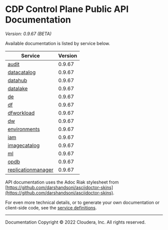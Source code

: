 # CDP Control Plane Public API Documentation

*Version: 0.9.67 (BETA)*

Available documentation is listed by service below.

| Service | Version |
| --- | --- |
| [audit](./audit/index.html) | 0.9.67 |
| [datacatalog](./datacatalog/index.html) | 0.9.67 |
| [datahub](./datahub/index.html) | 0.9.67 |
| [datalake](./datalake/index.html) | 0.9.67 |
| [de](./de/index.html) | 0.9.67 |
| [df](./df/index.html) | 0.9.67 |
| [dfworkload](./dfworkload/index.html) | 0.9.67 |
| [dw](./dw/index.html) | 0.9.67 |
| [environments](./environments/index.html) | 0.9.67 |
| [iam](./iam/index.html) | 0.9.67 |
| [imagecatalog](./imagecatalog/index.html) | 0.9.67 |
| [ml](./ml/index.html) | 0.9.67 |
| [opdb](./opdb/index.html) | 0.9.67 |
| [replicationmanager](./replicationmanager/index.html) | 0.9.67 |

API documentation uses the Adoc Riak stylesheet from
[https://github.com/darshandsoni/asciidoctor-skins](https://github.com/darshandsoni/asciidoctor-skins).

For even more technical details, or to generate your own documentation or client-side code, see the
[service definitions](swagger/).

----

Documentation Copyright © 2022 Cloudera, Inc. All rights reserved.

